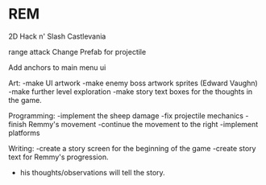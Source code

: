 # REM
2D Hack n' Slash Castlevania

range attack
Change Prefab for projectile

Add anchors to main menu ui

Art:
-make UI artwork
-make enemy boss artwork sprites (Edward Vaughn)
-make further level exploration
-make story text boxes for the thoughts in the game.

Programming:
-implement the sheep damage
-fix projectile mechanics
-finish Remmy's movement
-continue the movement to the right
-implement platforms

Writing:
-create a story screen for the beginning of the game
-create story text for Remmy's progression.
  - his thoughts/observations will tell the story.

